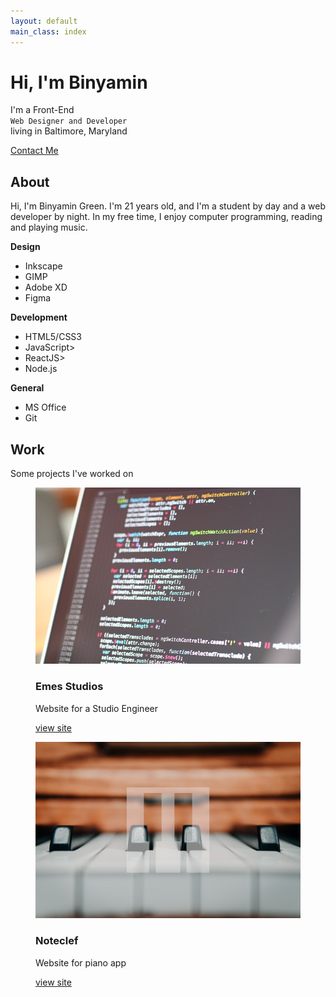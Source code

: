 ```yaml
---
layout: default
main_class: index
---
```


<!-- {::options parse_block_html=true /} -->
<div class="splash">
	<h1>Hi, I'm Binyamin</h1>
	<p>I'm a Front-End<br>
	<code>Web Designer and Developer</code><br>
	living in Baltimore, Maryland<br></p>
	<a href="#">Contact Me</a>
</div>
<section class="about">
<h2>About</h2>
<p>Hi, I'm Binyamin Green. I'm 21 years old, and I'm a student by day and a web developer by night. In my free time, I enjoy computer programming, reading and playing music.</p>
<div class="skill-container">
<div class="skill-section">
<i class="bx bx-pen icon"></i>
<b>Design</b>
<ul>
<li>Inkscape</li>
<li>GIMP</li>
<li>Adobe XD</li>
<li>Figma</li>
</ul>
</div>
<div class="skill-section">
<i class="bx bx-code-block icon"></i>
<b>Development</b>
<ul>
<li>HTML5/CSS3</li>
<li>JavaScript></li>
<li>ReactJS></li>
<li>Node.js</li>
</ul>
</div>
<div class="skill-section">
<i class="bx bx-clipboard icon"></i>
<b>General</b>
<ul>
<li>MS Office</li>
<li>Git</li>
</ul>
</div>
</div>
</section>
<section class="work">
<h2>Work</h2>
<p>Some projects I've worked on</p>
<div class="portfolio-container">
<figure class="item">
<img src="./assets/img/code.jpg" alt="">
<figcaption class="item-content">
<h3>Emes Studios</h3>
<p>Website for a Studio Engineer</p>
<div>
<a href="https://emes.netlify.com" class="card-action">view site</a>
</div>
</figcaption>
</figure>
<figure class="item">
<img src="./assets/img/piano.jpg" alt="">
<figcaption class="item-content">
<h3>Noteclef</h3>
<p>Website for piano app</p>
<div>
<a href="https://noteclef.github.io/" class="card-action">view site</a>
</div>
</figcaption>
</figure>
</div>
</section>
